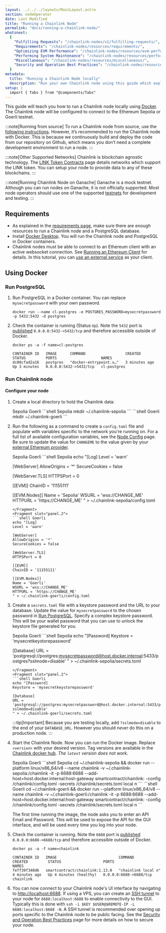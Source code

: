```yaml
---
layout: ../../../layouts/MainLayout.astro
section: nodeOperator
date: Last Modified
title: "Running a Chainlink Node"
permalink: "docs/running-a-chainlink-node/"
whatsnext:
  {
    "Fulfilling Requests": "/chainlink-nodes/v1/fulfilling-requests/",
    "Requirements": "/chainlink-nodes/resources/requirements/",
    "Optimizing EVM Performance": "/chainlink-nodes/resources/evm-performance-configuration/",
    "Performing System Maintenance": "/chainlink-nodes/resources/performing-system-maintenance/",
    "Miscellaneous": "/chainlink-nodes/resources/miscellaneous/",
    "Security and Operation Best Practices": "/chainlink-nodes/resources/best-security-practices/",
  }
metadata:
  title: "Running a Chainlink Node locally"
  description: "Run your own Chainlink node using this guide which explains the requirements and basics for getting started."
setup: |
  import { Tabs } from "@components/Tabs"
---
```


This guide will teach you how to run a Chainlink node locally using [Docker](#using-docker). The Chainlink node will be configured to connect to the Ethereum Sepolia or Goerli testnet.

:::note[Running from source]
To run a Chainlink node from source, use the [following instructions](https://github.com/smartcontractkit/chainlink#install). However, it’s recommended to run the Chainlink node with Docker. This is because we continuously build and deploy the code from our repository on Github, which means you don’t need a complete development environment to run a node.
:::

:::note[Other Supported Networks]
Chainlink is blockchain agnostic technology. The [LINK Token Contracts](/resources/link-token-contracts/) page details networks which support the LINK token. You can setup your node to provide data to any of these blockchains.
:::

:::note[Running Chainlink Node on Ganache]
Ganache is a mock testnet. Although you can run nodes on Ganache, it is not officially supported. Most node operators should use one of the supported [testnets](/resources/link-token-contracts/) for development and testing.
:::

## Requirements

- As explained in the [requirements page](/chainlink-nodes/resources/requirements/), make sure there are enough resources to run a Chainlink node and a PostgreSQL database.
- Install [Docker Desktop](https://docs.docker.com/get-docker/). You will run the Chainlink node and PostgreSQL in Docker containers.
- Chainlink nodes must be able to connect to an Ethereum client with an active websocket connection. See [Running an Ethereum Client](/chainlink-nodes/resources/run-an-ethereum-client/) for details. In this tutorial, you can [use an external service](/chainlink-nodes/resources/run-an-ethereum-client/#external-services) as your client.

## Using Docker

### Run PostgreSQL

1. Run PostgreSQL in a Docker container. You can replace `mysecretpassword` with your own password.

   ```shell
   docker run --name cl-postgres -e POSTGRES_PASSWORD=mysecretpassword -p 5432:5432 -d postgres
   ```

1. Check the container is running (Status `Up`). Note the `5432` port is [published](https://docs.docker.com/config/containers/container-networking/#published-ports) `0.0.0.0:5432->5432/tcp` and therefore accessible outside of Docker.

   ```shell
   docker ps -a -f name=cl-postgres

   CONTAINER ID   IMAGE      COMMAND                  CREATED         STATUS         PORTS                    NAMES
   dc08cfad2a16   postgres   "docker-entrypoint.s…"   3 minutes ago   Up 3 minutes   0.0.0.0:5432->5432/tcp   cl-postgres
   ```

### Run Chainlink node

#### Configure your node

1. Create a local directory to hold the Chainlink data:

   <Tabs client:visible>
      <Fragment slot="tab.1">Sepolia</Fragment>
      <Fragment slot="tab.2">Goerli</Fragment>
      <Fragment slot="panel.1">
      ```shell Sepolia
      mkdir ~/.chainlink-sepolia
      ```
      </Fragment>
      <Fragment slot="panel.2">
      ```shell Goerli
      mkdir ~/.chainlink-goerli
      ```
      </Fragment>
   </Tabs>

1. Run the following as a command to create a `config.toml` file and populate with variables specific to the network you're running on. For a full list of available configuration variables, see the [Node Config](/chainlink-nodes/v1/node-config) page.
   Be sure to update the value for `CHANGEME` to the value given by your [external Ethereum provider](/chainlink-nodes/resources/run-an-ethereum-client/#external-services).

   <Tabs client:visible>
      <Fragment slot="tab.1">Sepolia</Fragment>
      <Fragment slot="tab.2">Goerli</Fragment>
      <Fragment slot="panel.1">
      ```shell Sepolia
      echo "[Log]
      Level = 'warn'

   [WebServer]
   AllowOrigins = '\*'
   SecureCookies = false

   [WebServer.TLS]
   HTTPSPort = 0

   [[EVM]]
   ChainID = '11155111'

   [[EVM.Nodes]]
   Name = 'Sepolia'
   WSURL = 'wss://CHANGE_ME'
   HTTPURL = 'https://CHANGE_ME'
   " > ~/.chainlink-sepolia/config.toml

   ````
   </Fragment>
   <Fragment slot="panel.2">
   ```shell Goerli
   echo "[Log]
   Level = 'warn'

   [WebServer]
   AllowOrigins = '*'
   SecureCookies = false

   [WebServer.TLS]
   HTTPSPort = 0

   [[EVM]]
   ChainID = '11155111'

   [[EVM.Nodes]]
   Name = 'Goerli'
   WSURL = 'wss://CHANGE_ME'
   HTTPURL = 'https://CHANGE_ME'
   " > ~/.chainlink-goerli/config.toml
   ````

      </Fragment>
   </Tabs>

1. Create a `secrets.toml` file with a keystore password and the URL to your database. Update the value for `mysecretpassword` to the chosen password in [Run PostgreSQL](#run-postgresql). Specify a complex keystore password. This will be your wallet password that you can use to unlock the keystore file generated for you.

   <Tabs client:visible>
      <Fragment slot="tab.1">Sepolia</Fragment>
      <Fragment slot="tab.2">Goerli</Fragment>
      <Fragment slot="panel.1">
      ```shell Sepolia
      echo "[Password]
      Keystore = 'mysecretkeystorepassword'

   [Database]
   URL = 'postgresql://postgres:mysecretpassword@host.docker.internal:5433/postgres?sslmode=disable'
   " > ~/.chainlink-sepolia/secrets.toml

   ````
   </Fragment>
   <Fragment slot="panel.2">
   ```shell Goerli
   echo "[Password]
   Keystore = 'mysecretkeystorepassword'

   [Database]
   URL = 'postgresql://postgres:mysecretpassword@host.docker.internal:5433/postgres?sslmode=disable'
   " > ~/.chainlink-goerli/secrets.toml
   ````

      </Fragment>
   </Tabs>

   :::tip[Important]
   Because you are testing locally, add `?sslmode=disable` to the end of your
   `DATABASE_URL`. However you should _never_ do this on a production node.
   :::

1. Start the Chainlink Node. Now you can run the Docker image. Replace `<version>` with your desired version. Tag versions are available in the [Chainlink docker hub](https://hub.docker.com/r/smartcontract/chainlink/tags). _The `latest` version does not work._

   <Tabs client:visible>
      <Fragment slot="tab.1">Sepolia</Fragment>
      <Fragment slot="tab.2">Goerli</Fragment>
      <Fragment slot="panel.1">
      ```shell Sepolia
      cd ~/.chainlink-sepolia && docker run --platform linux/x86_64/v8 --name chainlink -v ~/.chainlink-sepolia:/chainlink -it -p 6688:6688 --add-host=host.docker.internal:host-gateway smartcontract/chainlink:<version> -config /chainlink/config.toml -secrets /chainlink/secrets.toml local n
      ```
      </Fragment>
      <Fragment slot="panel.2">
      ```shell Goerli
      cd ~/.chainlink-goerli && docker run --platform linux/x86_64/v8 --name chainlink -v ~/.chainlink-goerli:/chainlink -it -p 6688:6688 --add-host=host.docker.internal:host-gateway smartcontract/chainlink:<version> -config /chainlink/config.toml -secrets /chainlink/secrets.toml local n
      ```
      </Fragment>
   </Tabs>

   The first time running the image, the node asks you to enter an API Email and Password. This will be used to expose the API for the GUI interface, and will be used every time you log into your node.

1. Check the container is running. Note the `6688` port is [published](https://docs.docker.com/config/containers/container-networking/#published-ports) `0.0.0.0:6688->6688/tcp` and therefore accessible outside of Docker.

   ```shell
   docker ps -a -f name=chainlink

   CONTAINER ID   IMAGE                            COMMAND               CREATED         STATUS                   PORTS                    NAMES
   feff39f340d6   smartcontract/chainlink:1.13.0   "chainlink local n"   4 minutes ago   Up 4 minutes (healthy)   0.0.0.0:6688->6688/tcp   chainlink
   ```

1. You can now connect to your Chainlink node's UI interface by navigating to [http://localhost:6688](http://localhost:6688). If using a VPS, you can create an [SSH tunnel](https://www.howtogeek.com/168145/how-to-use-ssh-tunneling/) to your node for `6688:localhost:6688` to enable connectivity to the GUI. Typically this is done with `ssh -i $KEY $USER@$REMOTE-IP -L 6688:localhost:6688 -N`. A SSH tunnel is recommended over opening up ports specific to the Chainlink node to be public facing. See the [Security and Operation Best Practices](/chainlink-nodes/resources/best-security-practices/) page for more details on how to secure your node.
